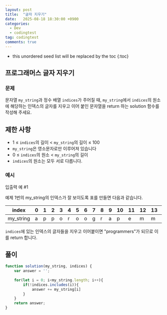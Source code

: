 ```yaml
---
layout: post
title:  "글자 지우기"
date:   2025-08-18 18:30:00 +0900
categories:
  - Dev
  - codingtest
tag: codingtest
comments: true
---
```


* this unordered seed list will be replaced by the toc
{:toc}

## 프로그래머스 글자 지우기

### 문제

문자열 `my_string`과 정수 배열 `indices`가 주어질 때, `my_string`에서 `indices`의 원소에 해당하는 인덱스의 글자를 지우고 이어 붙인 문자열을 return 하는 solution 함수를 작성해 주세요.

## 제한 사항

- 1 ≤ `indices`의 길이 < `my_string`의 길이 ≤ 100
- `my_string`은 영소문자로만 이루어져 있습니다
- 0 ≤ `indices`의 원소 < `my_string`의 길이
- `indices`의 원소는 모두 서로 다릅니다.


### 예시

입출력 예 #1

예제 1번의 my_string의 인덱스가 잘 보이도록 표를 만들면 다음과 같습니다.

|index|	0|	1|	2|	3|	4|	5|	6|	7|	8|	9|	10|	11|	12|	13|	14|	15|	16|	17|	18|
|---|---|---|---|---|---|---|---|---|---|---|---|---|---|---|---|---|---|---|---|
|my_string|	a|	p|	p|	o|	r|	o|	o|	g|	r|	a|	p|	e|	m|	m|	e|	m|	p|	r|	s|

`indices`에 있는 인덱스의 글자들을 지우고 이어붙이면 "programmers"가 되므로 이를 return 합니다.


## 풀이

```js
function solution(my_string, indices) {
    var answer = '';
    
    for(let i = 0; i<my_string.length; i++){
        if(!indices.includes(i)){
            answer += my_string[i]
        }
    }
    return answer;
}
```
